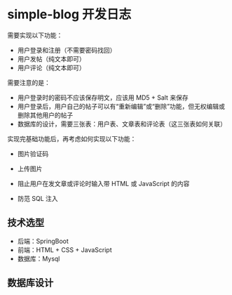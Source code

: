 # simple-blog 开发日志

需要实现以下功能：

- 用户登录和注册（不需要密码找回）
- 用户发帖（纯文本即可）
- 用户评论（纯文本即可）

需要注意的是：

- 用户登录时的密码不应该保存明文，应该用 MD5 + Salt 来保存
- 用户登录后，用户自己的帖子可以有“重新编辑”或“删除”功能，但无权编辑或删除其他用户的帖子
- 数据库的设计，需要三张表：用户表、文章表和评论表（这三张表如何关联）

实现完基础功能后，再考虑如何实现以下功能：

- 图片验证码

- 上传图片

- 阻止用户在发文章或评论时输入带 HTML 或 JavaScript 的内容

- 防范 SQL 注入

## 技术选型

- 后端：SpringBoot
- 前端：HTML + CSS + JavaScript
- 数据库：Mysql

## 数据库设计

